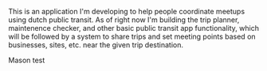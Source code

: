 This is an application I'm developing to help people coordinate meetups using dutch public transit. 
As of right now I'm building the trip planner, maintenence checker, and other basic public transit app functionality, which will be followed by a system to share trips and set meeting points based on businesses, sites, etc. near the given trip destination. 

Mason test